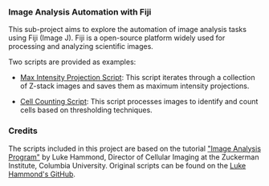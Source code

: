 ### Image Analysis Automation with Fiji
This sub-project aims to explore the automation of image analysis tasks using Fiji (Image J). Fiji is a open-source platform widely used for processing and analyzing scientific images.

Two scripts are provided as examples:

- [Max Intensity Projection Script](Max_Intensity_Image_Processing.ijm): This script iterates through a collection of Z-stack images and saves them as maximum intensity projections.

- [Cell Counting Script](Auto-Threshold-Cell-Count.ijm): This script processes images to identify and count cells based on thresholding techniques.

### Credits
The scripts included in this project are based on the tutorial ["Image Analysis Program"]((https://www.youtube.com/watch?v=4URnGkrxXP0)) by Luke Hammond, Director of Cellular Imaging at the Zuckerman Institute, Columbia University. Original scripts can be found on the [Luke Hammond's GitHub](https://github.com/lahammond/CI_ImageAnalysisProgram/tree/main).